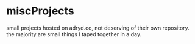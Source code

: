 # miscProjects
small projects hosted on adryd.co, not deserving of their own repository.  
the majority are small things I taped together in a day.
